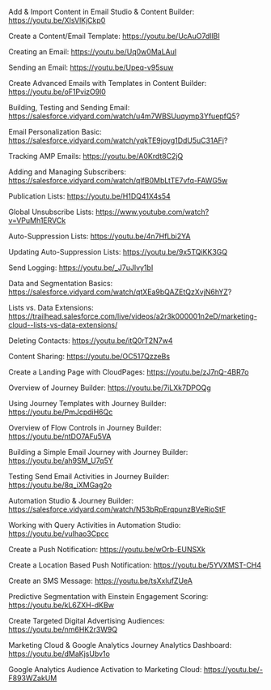 Add & Import Content in Email Studio & Content Builder: https://youtu.be/XIsVlKjCkp0

Create a Content/Email Template: https://youtu.be/UcAuO7dllBI

Creating an Email: https://youtu.be/Uq0w0MaLAuI

Sending an Email: https://youtu.be/Upeq-v95suw

Create Advanced Emails with Templates in Content Builder: https://youtu.be/oF1PvizO9l0

Building, Testing and Sending Email: https://salesforce.vidyard.com/watch/u4m7WBSUuqymp3YfuepfQ5?

Email Personalization Basic: https://salesforce.vidyard.com/watch/yqkTE9joyg1DdU5uC31AFi?

Tracking AMP Emails: https://youtu.be/A0Krdt8C2jQ

Adding and Managing Subscribers: https://salesforce.vidyard.com/watch/qlfB0MbLtTE7vfq-FAWG5w

Publication Lists: https://youtu.be/H1DQ41X4s54

Global Unsubscribe Lists: https://www.youtube.com/watch?v=VPuMh1ERVCk

Auto-Suppression Lists: https://youtu.be/4n7HfLbi2YA

Updating Auto-Suppression Lists: https://youtu.be/9x5TQiKK3GQ

Send Logging: https://youtu.be/_J7uJlvy1bI


Data and Segmentation Basics: https://salesforce.vidyard.com/watch/qtXEa9bQAZEtQzXvjN6hYZ?

Lists vs. Data Extensions: https://trailhead.salesforce.com/live/videos/a2r3k000001n2eD/marketing-cloud--lists-vs-data-extensions/

Deleting Contacts: https://youtu.be/itQ0rT2N7w4


Content Sharing: https://youtu.be/OC517QzzeBs


Create a Landing Page with CloudPages: https://youtu.be/zJ7nQ-4BR7o

Overview of Journey Builder: https://youtu.be/7iLXk7DPOQg

Using Journey Templates with Journey Builder: https://youtu.be/PmJcpdiH6Qc

Overview of Flow Controls in Journey Builder: https://youtu.be/ntDO7AFu5VA

Building a Simple Email Journey with Journey Builder: https://youtu.be/ah9SM_U7q5Y

Testing Send Email Activities in Journey Builder: https://youtu.be/8q_iXMGag2o

Automation Studio & Journey Builder: https://salesforce.vidyard.com/watch/N53bRpErqpunzBVeRioStF

Working with Query Activities in Automation Studio: https://youtu.be/vuIhao3Cpcc


Create a Push Notification: https://youtu.be/wOrb-EUNSXk

Create a Location Based Push Notification: https://youtu.be/5YVXMST-CH4

Create an SMS Message: https://youtu.be/tsXxlufZUeA


Predictive Segmentation with Einstein Engagement Scoring: https://youtu.be/kL6ZXH-dKBw


Create Targeted Digital Advertising Audiences: https://youtu.be/nm6HK2r3W9Q


Marketing Cloud & Google Analytics Journey Analytics Dashboard: https://youtu.be/dMaKjsUbv1o

Google Analytics Audience Activation to Marketing Cloud: https://youtu.be/-F893WZakUM

